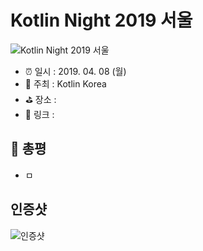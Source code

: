 # Kotlin Night 2019 서울

![Kotlin Night 2019 서울](image.jpg)

- ⏰ 일시 : 2019. 04. 08 (월)
- 💁 주최 : Kotlin Korea
- ⛳ 장소 : 
- 🔗 링크 : 

## 👏 총평 

- ㅁ

## 인증샷

![인증샷](self.png)
